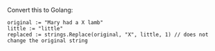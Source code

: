 Convert this to Golang:
```
original := "Mary had a X lamb"
little := "little"
replaced := strings.Replace(original, "X", little, 1) // does not change the original string
```

